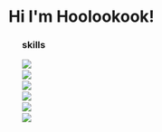 
<!--
**hoolookook/hoolookook** is a ✨ _special_ ✨ repository because its `README.md` (this file) appears on your GitHub profile.

Here are some ideas to get you started:

- 🔭 I’m currently working on ...
- 🌱 I’m currently learning ...
- 👯 I’m looking to collaborate on ...
- 🤔 I’m looking for help with ...
- 💬 Ask me about ...
- 📫 How to reach me: ...
- 😄 Pronouns: ...
- ⚡ Fun fact: ...
-->
<!--
<img src="https://img.shields.io/badge/이름-색상코드?style=flat-square&logo=로고명&logoColor=로고색"/>

<img src="https://img.shields.io/badge/Firebase-FFCA28?style=flat-square&logo=firebase&logoColor=white"/>
-->
<h1>Hi I'm Hoolookook!</h1>

<div>
  <ul>
    <h3>skills</h2>
    <li style="list-style : none;"><img src="https://img.shields.io/badge/HTML5-E34F26?style=flat-square&logo=HTML5&logoColor=white"/></li>
    <li style="list-style : none;"><img src="https://img.shields.io/badge/CSS3-1572B6?style=flat-square&logo=CSS3&logoColor=white"/></li>
    <li style="list-style : none;"><img src="https://img.shields.io/badge/JavaScript-F7DF1E?style=flat-square&logo=JavaScript&logoColor=white"/></li>
    <li style="list-style : none;"><img src="https://img.shields.io/badge/jQuery-0769AD?style=flat-square&logo=jQuery&logoColor=white"/></li>
    <li style="list-style : none;"><img src="https://img.shields.io/badge/gulp-CF4647?style=flat-square&logo=gulp&logoColor=white"/></li>
    <li style="list-style : none;"><img src="https://img.shields.io/badge/Adobe Photoshop-31A8FF?style=flat-square&logo=Adobe Photoshop&logoColor=white"/></li>
  </ul>
</div>



